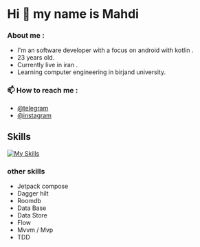 #                   Hi 👋 my name is Mahdi
<!--
**marshall619/marshall619** is a ✨ _special_ ✨ repository because its `README.md` (this file) appears on your GitHub profile.

Here are some ideas to get you started:

- 🔭 I’m currently working on ...
- 🌱 I’m currently learning ...
- 👯 I’m looking to collaborate on ...
- 🤔 I’m looking for help with ...
- 💬 Ask me about ...
- 📫 How to reach me: ...
- 😄 Pronouns: ...
- ⚡ Fun fact: ...
-->
### About me :  
* I'm an software developer with a focus on android with kotlin .
* 23 years old.
* Currently live in iran .  
* Learning computer engineering in birjand university.

### 📫 How to reach me :  
* [@telegram](https://t.me/Metti619)
* [@instagram](https://instagram.com/mahdi6.1.9?utm_source=qr&igshid=MzNlNGNkZWQ4Mg==)

## Skills
[![My Skills](https://skillicons.dev/icons?i=kotlin,java,androidstudio,cpp,git&theme=dark)](https://skillicons.dev)

### other skills
* Jetpack compose
* Dagger hilt
* Roomdb
* Data Base
* Data Store
* Flow
* Mvvm / Mvp
* TDD



